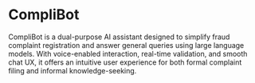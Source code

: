# CompliBot
CompliBot is a dual-purpose AI assistant designed to simplify fraud complaint registration and answer general queries using large language models. With voice-enabled interaction, real-time validation, and smooth chat UX, it offers an intuitive user experience for both formal complaint filing and informal knowledge-seeking.
